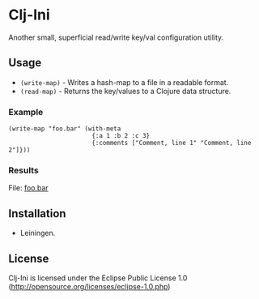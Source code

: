 # Clj-Ini

Another small, superficial read/write key/val configuration utility.

## Usage

* `(write-map)`                  - Writes a hash-map to a file in a readable format.
* `(read-map)`                   - Returns the key/values to a Clojure data structure.

### Example

    (write-map "foo.bar" (with-meta 
                           {:a 1 :b 2 :c 3}
                           {:comments ["Comment, line 1" "Comment, line 2"]}))

### Results

File: [foo.bar](http://github.com/MayDaniel/Clj-Ini/blob/master/foo.bar)

## Installation

- Leiningen.

## License

Clj-Ini is licensed under the Eclipse Public License 1.0 (http://opensource.org/licenses/eclipse-1.0.php)
